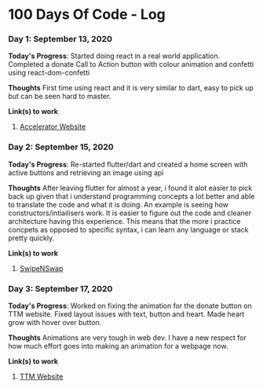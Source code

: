 # 100 Days Of Code - Log

### Day 1: September 13, 2020

**Today's Progress**: Started doing react in a real world application. Completed a donate Call to Action button with colour animation and confetti using react-dom-confetti

**Thoughts** First time using react and it is very similar to dart, easy to pick up but can be seen hard to master.

**Link(s) to work**
1. [Accelerator Website](https://github.com/Toronto-Tech-Mentoring/TTM-Gatsby/tree/rk/donate_btn)

### Day 2: September 15, 2020

**Today's Progress**: Re-started flutter/dart and created a home screen with active buttons and retrieving an image using api

**Thoughts** After leaving flutter for almost a year, i found it alot easier to pick back up given that i understand programming concepts a lot better and able to translate the code and what it is doing. An example is seeing how constructors/intiailisers work. It is easier to figure out the code and cleaner architecture having this experience. This means that the more i practice concpets as opposed to specific syntax, i can learn any language or stack pretty quickly.

**Link(s) to work**
1. [SwipeNSwap](https://github.com/rishFilet/swipe_n_swap.git)

### Day 3: September 17, 2020

**Today's Progress**: Worked on fixing the animation for the donate button on TTM website. Fixed layout issues with text, button and heart. Made heart grow with hover over button.

**Thoughts** Animations are very tough in web dev. I have a new respect for how much effort goes into making an animation for a webpage now.

**Link(s) to work**
1. [TTM Website](https://github.com/Toronto-Tech-Mentoring/TTM-Gatsby)
